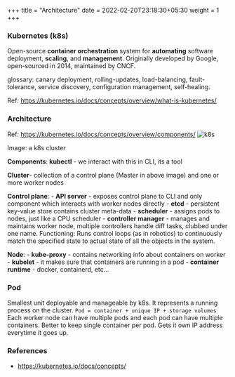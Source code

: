 +++
title = "Architecture"
date = 2022-02-20T23:18:30+05:30
weight = 1
+++

### Kubernetes (k8s)
Open-source **container orchestration** system for **automating** software deployment, **scaling**, and **management**.
Originally developed by Google, open-sourced in 2014, maintained by CNCF.

glossary: canary deployment, rolling-updates, load-balancing, fault-tolerance, service discovery, configuration management, self-healing.

Ref: https://kubernetes.io/docs/concepts/overview/what-is-kubernetes/

### Architecture
Ref: https://kubernetes.io/docs/concepts/overview/components/
![k8s](https://i.imgur.com/6HeWe9e.png)
<caption>Image: a k8s cluster</caption>

**Components**:
**kubectl** - we interact with this in CLI, its a tool
 
**Cluster**- collection of a control plane (Master in above image) and one or more worker nodes

**Control plane**:
	- **API server** - exposes control plane to CLI and only component which interacts with worker nodes directly
	- **etcd** - persistent key-value store contains cluster meta-data
	- **scheduler** - assigns pods to nodes, just like a CPU scheduler
	- **controller manager** - manages and maintains worker node, multiple controllers handle diff tasks, clubbed under one name.
Functioning: Runs control loops (as in robotics) to continuously match the specified state to actual state of all the objects in the system.

**Node**:
	- **kube-proxy** - contains networking info about containers on worker
	- **kubelet** - it makes sure that containers are running in a pod
	- **container runtime** - docker, containerd,  etc...

### Pod
Smallest unit deployable and manageable by k8s. It represents a running process on the cluster.
`Pod = container + unique IP + storage volumes`
Each worker node can have multiple pods and each pod can have multiple containers. Better to keep single container per pod. Gets it own IP address everytime it goes up.

### References
- https://kubernetes.io/docs/concepts/

